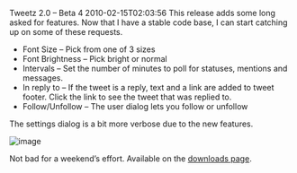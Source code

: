 Tweetz 2.0 – Beta 4
2010-02-15T02:03:56
This release adds some long asked for features. Now that I have a stable code base, I can start catching up on some of these requests.

  * Font Size – Pick from one of 3 sizes 
  * Font Brightness – Pick bright or normal 
  * Intervals – Set the number of minutes to poll for statuses, mentions and messages. 
  * In reply to – If the tweet is a reply, text and a link are added to tweet footer. Click the link to see the tweet that was replied to. 
  * Follow/Unfollow – The user dialog lets you follow or unfollow 

The settings dialog is a bit more verbose due to the new features.

![image](http://mike-ward.net/content/images/blog/Tweetz2.0Beta4_11F27/image.png)

Not bad for a weekend’s effort. Available on the [downloads page](http://mike-ward.net/downloads).
